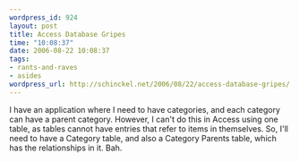 ```yaml
--- 
wordpress_id: 924
layout: post
title: Access Database Gripes
time: "10:08:37"
date: 2006-08-22 10:08:37
tags: 
- rants-and-raves
- asides
wordpress_url: http://schinckel.net/2006/08/22/access-database-gripes/
---
```

I have an application where I need to have categories, and each category can have a parent category. However, I can't do this in Access using one table, as tables cannot have entries that refer to items in themselves. So, I'll need to have a Category table, and also a Category Parents table, which has the relationships in it. Bah. 
